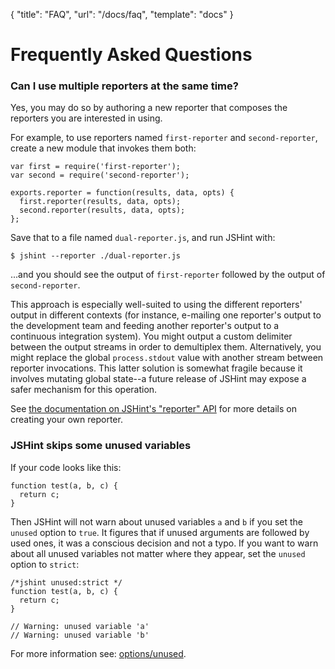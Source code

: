 { "title": "FAQ", "url": "/docs/faq", "template": "docs" }

# Frequently Asked Questions

### Can I use multiple reporters at the same time?

Yes, you may do so by authoring a new reporter that composes the reporters you
are interested in using.

For example, to use reporters named `first-reporter` and `second-reporter`,
create a new module that invokes them both:

    var first = require('first-reporter');
    var second = require('second-reporter');

    exports.reporter = function(results, data, opts) {
      first.reporter(results, data, opts);
      second.reporter(results, data, opts);
    };

Save that to a file named `dual-reporter.js`, and run JSHint with:

    $ jshint --reporter ./dual-reporter.js

...and you should see the output of `first-reporter` followed by the output of
`second-reporter`.

This approach is especially well-suited to using the different reporters'
output in different contexts (for instance, e-mailing one reporter's output to
the development team and feeding another reporter's output to a continuous
integration system). You might output a custom delimiter between the output
streams in order to demultiplex them. Alternatively, you might replace the
global `process.stdout` value with another stream between reporter invocations.
This latter solution is somewhat fragile because it involves mutating global
state--a future release of JSHint may expose a safer mechanism for this
operation.

See [the documentation on JSHint's "reporter"
API](http://jshint.com/docs/reporters/) for more details on creating your own
reporter.

### JSHint skips some unused variables

If your code looks like this:

    function test(a, b, c) {
      return c;
    }

Then JSHint will not warn about unused variables `a` and `b` if you set the
`unused` option to `true`. It figures that if unused arguments are followed
by used ones, it was a conscious decision and not a typo. If you want to
warn about all unused variables not matter where they appear, set the `unused`
option to `strict`:

    /*jshint unused:strict */
    function test(a, b, c) {
      return c;
    }

    // Warning: unused variable 'a'
    // Warning: unused variable 'b'

For more information see: [options/unused](http://jshint.com/docs/options/#unused).

